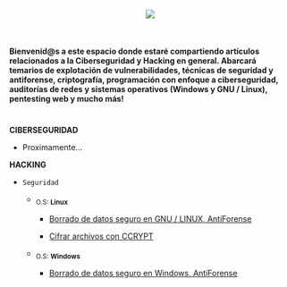 <h1 align="center"><img src="https://user-images.githubusercontent.com/75953873/179371259-cdf3480f-6c6a-48dd-b32f-bf111ce0a664.png"></h1>

</br>

**Bienvenid@s a este espacio donde estaré compartiendo artículos relacionados a la Ciberseguridad y Hacking en general. Abarcará temarios de explotación de vulnerabilidades, técnicas de seguridad y antiforense, criptografía, programación con enfoque a ciberseguridad, auditorías de redes y sistemas operativos (Windows y GNU / Linux), pentesting web y mucho más!**

<h1 align="center"></h1>

**CIBERSEGURIDAD**
- Proximamente...


**HACKING**
- `Seguridad`
  - <sub>O.S: **Linux**</sub>
    - <a href="https://github.com/R3LI4NT/articulos/blob/main/Seguridad/shred.md" target="_blank">Borrado de datos seguro en GNU / LINUX, AntiForense</a>
    
    - <a href="https://github.com/R3LI4NT/articulos/blob/main/Seguridad/shred.md" target="_blank">Cifrar archivos con CCRYPT</a>
    
  - <sub>O.S: **Windows**</sub>
    - <a href="https://github.com/R3LI4NT/articulos/blob/main/Seguridad/bitkiller_shredder.md" target="_blank">Borrado de datos seguro en Windows, AntiForense</a>
